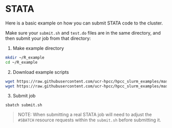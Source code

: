 # STATA

Here is a basic example on how you can submit STATA code to the cluster.

Make sure your `submit.sh` and `test.do` files are in the same directory, and then submit your job from that directory:

1. Make example directory

```bash
mkdir ~/R_example
cd ~/R_example
```

2. Download example scripts

```bash
wget https://raw.githubusercontent.com/ucr-hpcc/hpcc_slurm_examples/master/STATA/submit.sh
wget https://raw.githubusercontent.com/ucr-hpcc/hpcc_slurm_examples/master/STATA/test.do
```

3. Submit job

```
sbatch submit.sh
```

> NOTE: When submitting a real STATA job will need to adjust the `#SBATCH` resource requests within the `submit.sh` before submitting it.
